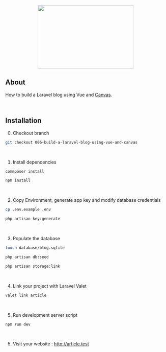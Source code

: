 <p align="center"><img src="https://raw.githubusercontent.com/capsulescodes/articles/main/capsules-articles-image.svg" width="300px" height="200px" /></p>


## About

How to build a Laravel blog using Vue and [Canvas](https://trycanvas.app/).


<br>

## Installation

0. Checkout branch

```bash
git checkout 006-build-a-laravel-blog-using-vue-and-canvas
```

<br>

1. Install dependencies

```bash
commposer install

npm install
```

<br>

2. Copy Environment, generate app key and modify database credentials

```bash
cp .env.example .env

php artisan key:generate
```

<br>

3. Populate the database

```bash
touch database/blog.sqlite

php artisan db:seed

php artisan storage:link
```

<br>

4. Link your project with Laravel Valet

```bash
valet link article
```

<br>

5. Run development server script

```bash
npm run dev
```

<br>

5. Visit your website : http://article.test
